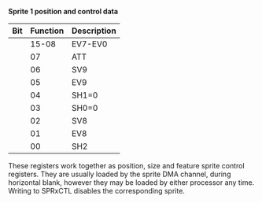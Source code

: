 **Sprite 1 position and control data**

|Bit| Function| Description  |
|---|---|---  |
||15-08| EV7-EV0| End (stop) vertical value. Low 8 bits  |
||07| ATT| Sprite attach control bit (odd sprites only)  |
||06| SV9| Start vertical value 10th bit  |
||05| EV9| End (stop) vertical value 10th bit  |
||04| SH1=0| Start horizontal value, 70nS increment  |
||03| SH0=0| Start horizontal value 35nS increment  |
||02| SV8| Start vertical value 9th bit  |
||01| EV8| End (stop) vertical value 9th bit  |
||00| SH2| Start horizontal value, 140nS increment|

These registers work together as position, size and feature sprite control registers. They are usually loaded by the sprite DMA channel, during horizontal blank, however they may be loaded by either processor any time. Writing to SPRxCTL disables the corresponding sprite.

